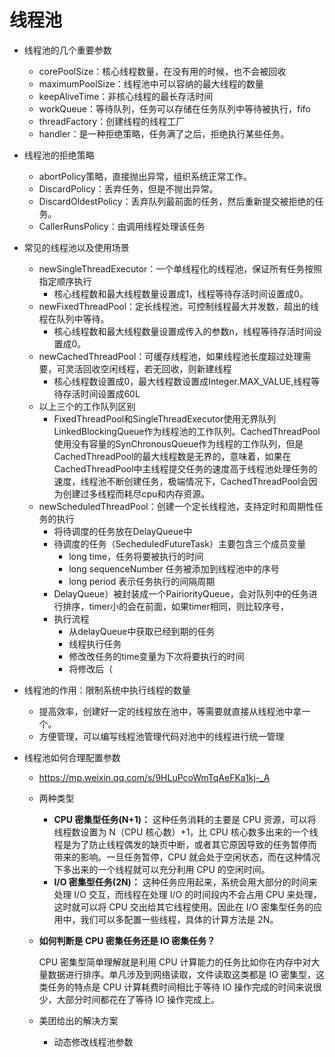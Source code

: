 # 线程池

- 线程池的几个重要参数
  - corePoolSize：核心线程数量，在没有用的时候，也不会被回收
  - maximumPoolSize：线程池中可以容纳的最大线程的数量
  - keepAliveTime：非核心线程的最长存活时间
  - workQueue：等待队列，任务可以存储在任务队列中等待被执行，fifo
  - threadFactory：创建线程的线程工厂
  - handler：是一种拒绝策略，任务满了之后，拒绝执行某些任务。
  
- 线程池的拒绝策略
  - abortPolicy策略，直接抛出异常，组织系统正常工作。
  - DiscardPolicy：丢弃任务，但是不抛出异常。
  - DiscardOldestPolicy：丢弃队列最前面的任务，然后重新提交被拒绝的任务。
  - CallerRunsPolicy：由调用线程处理该任务
  
- 常见的线程池以及使用场景
  - newSingleThreadExecutor：一个单线程化的线程池，保证所有任务按照指定顺序执行
    - 核心线程数和最大线程数量设置成1，线程等待存活时间设置成0。
  - newFixedThreadPool：定长线程池，可控制线程最大并发数，超出的线程在队列中等待。
    - 核心线程数和最大线程数量设置成传入的参数n，线程等待存活时间设置成0。
  - newCachedThreadPool：可缓存线程池，如果线程池长度超过处理需要，可灵活回收空闲线程，若无回收，则新建线程
    - 核心线程数设置成0，最大线程数设置成Integer.MAX_VALUE,线程等待存活时间设置成60L
  - 以上三个的工作队列区别
    - FixedThreadPool和SingleThreadExecutor使用无界队列LinkedBlockingQueue作为线程池的工作队列。CachedThreadPool使用没有容量的SynChronousQueue作为线程的工作队列，但是CachedThreadPool的最大线程数是无界的，意味着，如果在CachedThreadPool中主线程提交任务的速度高于线程池处理任务的速度，线程池不断创建任务，极端情况下，CachedThreadPool会因为创建过多线程而耗尽cpu和内存资源。
  - newScheduledThreadPool：创建一个定长线程池，支持定时和周期性任务的执行
    - 将待调度的任务放在DelayQueue中
    - 待调度的任务（SecheduledFutureTask）主要包含三个成员变量
      - long time，任务将要被执行的时间
      - long sequenceNumber  任务被添加到线程池中的序号
      - long period 表示任务执行的间隔周期
    - DelayQueue）被封装成一个PairiorityQueue，会对队列中的任务进行排序，timer小的会在前面，如果timer相同，则比较序号，
    - 执行流程
      - 从delayQueue中获取已经到期的任务
      - 线程执行任务
      - 修改改任务的time变量为下次将要执行的时间
      - 将修改后（
  
- 线程池的作用：限制系统中执行线程的数量
  - 提高效率，创建好一定的线程放在池中，等需要就直接从线程池中拿一个。
  - 方便管理，可以编写线程池管理代码对池中的线程进行统一管理
  
- 线程池如何合理配置参数

  - https://mp.weixin.qq.com/s/9HLuPcoWmTqAeFKa1kj-_A

  - 两种类型

    - **CPU 密集型任务(N+1)：** 这种任务消耗的主要是 CPU 资源，可以将线程数设置为 N（CPU  核心数）+1，比 CPU 核心数多出来的一个线程是为了防止线程偶发的缺页中断，或者其它原因导致的任务暂停而带来的影响。一旦任务暂停，CPU  就会处于空闲状态，而在这种情况下多出来的一个线程就可以充分利用 CPU 的空闲时间。
    - **I/O 密集型任务(2N)：** 这种任务应用起来，系统会用大部分的时间来处理 I/O 交互，而线程在处理 I/O 的时间段内不会占用 CPU 来处理，这时就可以将 CPU 交出给其它线程使用。因此在 I/O 密集型任务的应用中，我们可以多配置一些线程，具体的计算方法是 2N。

  - **如何判断是 CPU 密集任务还是 IO 密集任务？**

    CPU 密集型简单理解就是利用 CPU  计算能力的任务比如你在内存中对大量数据进行排序。单凡涉及到网络读取，文件读取这类都是 IO 密集型，这类任务的特点是 CPU  计算耗费时间相比于等待 IO 操作完成的时间来说很少，大部分时间都花在了等待 IO 操作完成上。

  - 美团给出的解决方案

    - 动态修改线程池参数